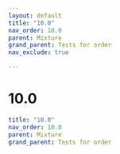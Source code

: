 ```yaml
---
layout: default
title: "10.0"
nav_order: 10.0
parent: Mixture
grand_parent: Tests for order
nav_exclude: true

---
```


# 10.0

```yaml
title: "10.0"
nav_order: 10.0
parent: Mixture
grand_parent: Tests for order
```
